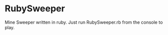 RubySweeper
===========

Mine Sweeper written in ruby.
Just run RubySweeper.rb from the console to play.
